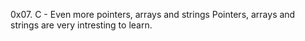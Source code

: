 0x07. C - Even more pointers, arrays and strings
Pointers, arrays and strings are very intresting to learn.
